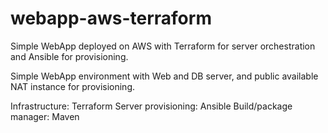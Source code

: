 # webapp-aws-terraform
Simple WebApp deployed on AWS with Terraform for server orchestration and Ansible for provisioning.

Simple WebApp environment with Web and DB server, and public available NAT instance for provisioning.

Infrastructure:         Terraform
Server provisioning:    Ansible
Build/package manager:	Maven

